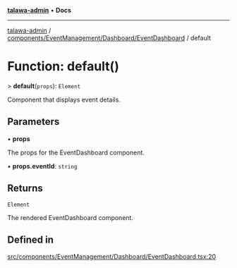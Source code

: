 [**talawa-admin**](../../../../../README.md) • **Docs**

***

[talawa-admin](../../../../../modules.md) / [components/EventManagement/Dashboard/EventDashboard](../README.md) / default

# Function: default()

\> **default**(`props`): `Element`

Component that displays event details.

## Parameters

• **props**

The props for the EventDashboard component.

• **props.eventId**: `string`

## Returns

`Element`

The rendered EventDashboard component.

## Defined in

[src/components/EventManagement/Dashboard/EventDashboard.tsx:20](https://github.com/PalisadoesFoundation/talawa-admin/blob/084ac7e92dede9766b77e75cf296f40165965140/src/components/EventManagement/Dashboard/EventDashboard.tsx#L20)
